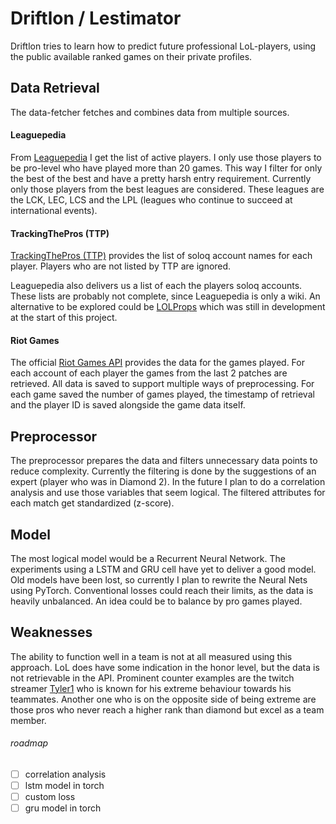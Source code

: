# Driftlon / Lestimator
Driftlon tries to learn how to predict future professional LoL-players, using the public available ranked games on their private profiles.

## Data Retrieval
The data-fetcher fetches and combines data from multiple sources.

#### Leaguepedia
From [Leaguepedia](https://lol.fandom.com) I get the list of active players.
I only use those players to be pro-level who have played more than 20 games.
This way I filter for only the best of the best and have a pretty harsh entry requirement.
Currently only those players from the best leagues are considered.
These leagues are the LCK, LEC, LCS and the LPL (leagues who continue to succeed at international events).

#### TrackingThePros (TTP)
[TrackingThePros (TTP)](https://www.trackingthepros.com/) provides the list of soloq account names for each player.
Players who are not listed by TTP are ignored.

Leaguepedia also delivers us a list of each the players soloq accounts.
These lists are probably not complete, since Leaguepedia is only a wiki.
An alternative to be explored could be [LOLProps](https://lolpros.gg/) which was still in development at the start of this project.

#### Riot Games
The official [Riot Games API](https://developer.riotgames.com/) provides the data for the games played.
For each account of each player the games from the last 2 patches are retrieved.
All data is saved to support multiple ways of preprocessing.
For each game saved the number of games played, the timestamp of retrieval and the player ID is saved alongside the game data itself.

## Preprocessor
The preprocessor prepares the data and filters unnecessary data points to reduce complexity.
Currently the filtering is done by the suggestions of an expert (player who was in Diamond 2).
In the future I plan to do a correlation analysis and use those variables that seem logical.
The filtered attributes for each match get standardized (z-score).

## Model
The most logical model would be a Recurrent Neural Network.
The experiments using a LSTM and GRU cell have yet to deliver a good model.
Old models have been lost, so currently I plan to rewrite the Neural Nets using PyTorch.
Conventional losses could reach their limits, as the data is heavily unbalanced.
An idea could be to balance by pro games played.

## Weaknesses
The ability to function well in a team is not at all measured using this approach.
LoL does have some indication in the honor level, but the data is not retrievable in the API.
Prominent counter examples are the twitch streamer [Tyler1](https://www.twitch.tv/loltyler1) who is known for his extreme behaviour towards his teammates.
Another one who is on the opposite side of being extreme are those pros who never reach a higher rank than diamond but excel as a team member.

###### roadmap
- [ ] correlation analysis
- [ ] lstm model in torch
- [ ] custom loss
- [ ] gru model in torch
